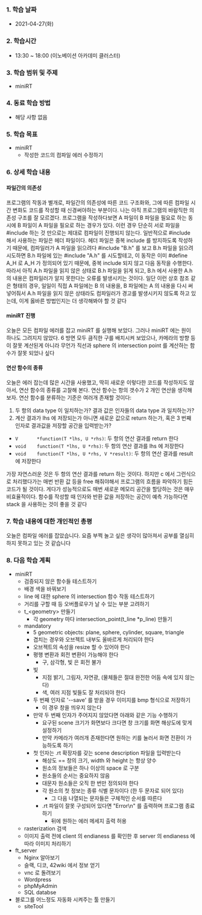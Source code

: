 ### 1. 학습 날짜

- 2021-04-27(화)

### 2. 학습시간

- 13:30 ~ 18:00 (이노베이션 아카데미 클러스터)

### 3. 학습 범위 및 주제

- miniRT

### 4. 동료 학습 방법

- 해당 사항 없음

### 5. 학습 목표

- miniRT
  - 작성한 코드의 컴파일 에러 수정하기

### 6. 상세 학습 내용

#### 파일간의 의존성

프로그램의 작동과 별개로, 파일간의 의존성에 따른 코드 구조화와, 그에 따른 컴파일 시간 변화도 코드를 작성할 때 신경써야하는 부분이다. 나는 아직 프로그램의 바람직한 의존성 구조를 잘 모르겠다. 프로그램을 작성하다보면 A 파일이 B 파일을 필요로 하는 동시에 B 파일이 A 파일을 필요로 하는 경우가 있다. 이런 경우 단순히 서로 파일을 #include 하는 것 만으로는 제대로 컴파일이 진행되지 않는다. 일반적으로 #include 해서 사용하는 파일은 헤더 파일이다. 헤더 파일은 중복 include 를 방지하도록 작성하기 때문에, 컴파일러가 A 파일을 읽으려다 #include "B.h" 를 보고 B.h 파일을 읽으려 시도하면 B.h 파일에 있는 #include "A.h" 를 시도할테고, 이 동작은 이미 #define A\_H 로 A\_H 가 정의되어 있기 때문에, 중복 include 되지 않고 다음 동작을 수행한다. 따라서 아직 A.h 파일을 읽지 않은 상태로 B.h 파일을 읽게 되고, B.h 에서 사용한 A.h 의 내용은 컴파일러가 알지 못한다는 오류를 발생시키는 것이다. 일단 이런 상호 참조 같은 형태의 경우, 일일이 직접 A 파일에는 B 의 내용을, B 파일에는 A 의 내용을 다시 써넣어줘서 A.h 파일을 읽지 않은 상태라도 컴파일러가 경고를 발생시키지 않도록 하고 있는데, 이게 옳바른 방법인지는 더 생각해봐야 할 것 같다

#### miniRT 진행

오늘은 모든 컴파일 에러를 잡고 miniRT 를 실행해 보았다. 그러나 miniRT 에는 원이 하나도 그려지지 않았다. 6 방면 모두 큼직한 구를 배치시켜 보았으나, 카메라의 방향 등이 잘못 계산된게 아니라 무언가 직선과 sphere 의 intersection point 를 계산하는 함수가 잘못 되었나 싶다

#### 연산 함수의 종류

오늘은 에러 잡는데 많은 시간을 사용했고, 딱히 새로운 이렇다한 코드를 작성하지도 않아서, 연산 함수의 종류를 고찰해 본다. 연산 함수는 항의 갯수가 2 개인 연산을 생각해보자. 연산 함수를 분류하는 기준은 여러개 존재할 것이다:

1. 두 항의 data type 이 일치하는가? 결과 값은 인자들의 data type 과 일치하는가?
2. 계산 결과가 lhs 에 저장되는가 아니면 새로운 값으로 return 하는가, 혹은 3 번째 인자로 결과값을 저장할 공간을 입력받는가?

- `V       *function(T *lhs, U *rhs)`: 두 항의 연산 결과를 return 한다
- `void    function(T *lhs, U *rhs)`: 두 항의 연산 결과를 lhs 에 저장한다
- `void    function(T *lhs, U *rhs, V *result)`: 두 항의 연산 결과를 result 에 저장한다

가장 자연스러운 것은 두 항의 연산 결과를 return 하는 것이다. 하지만 c 에서 그런식으로 처리했다가는 매번 반환 값 등을 free 해줘야해서 프로그램의 흐름을 파악하기 힘든 코드가 될 것이다. 게다가 성능적으로도 매번 새로운 메모리 공간을 할당하는 것은 매우 비효율적이다. 함수를 작성할 때 인자와 반환 값을 저장하는 공간이 예측 가능하다면 stack 을 사용하는 것이 좋을 것 같다


### 7. 학습 내용에 대한 개인적인 총평

오늘은 컴파일 에러를 잡았습니다. 요즘 부쩍 놀고 싶은 생각이 많아져서 공부를 열심히 하지 못하고 있는 것 같습니다

### 8. 다음 학습 계획

- miniRT
  - 검증되지 않은 함수들 테스트하기 
  - 배경 색을 바꿔보기
  - line 에 대한 sphere 의 intersection 함수 작동 테스트하기
  - 거리를 구할 때 등 오버플로우가 날 수 있는 부분 고려하기
  - t\_\<geometry\> 만들기
    - 각 geometry 마다 intersection\_point(t\_line \*p\_line) 만들기
  - mandatory
    - 5 geometric objects: plane, sphere, cylinder, square, triangle
    - 겹치는 경우와 오브젝트 내부도 올바르게 처리되야 한다
    - 오브젝트의 속성을 resize 할 수 있어야 한다
    - 평행 변환과 회전 변환이 가능해야 한다
      - 구, 삼각형, 빛 은 회전 불가
    - 빛
      - 지점 밝기, 그림자, 자연광, (물체들은 절대 완전한 어둠 속에 있지 않는다)
      - 색, 여러 지점 빛들도 잘 처리되야 한다
    - 두 번째 인자로 '--save' 를 받을 경우 이미지를 bmp 형식으로 저장하기
      - 이 경우 창을 띄우지 않는다 
    - 만약 두 번째 인자가 주어지지 않았다면 아래와 같은 기능 수행하기 
      - 요구된 scene 크기가 화면보다 크다면 창 크기를 화면 해상도에 맞게 설정하기 
      - 만약 카메라가 여러개 존재한다면 원하는 키를 눌러서 화면 전환이 가능하도록 하기
    - 첫 인자는 .rt 확장자를 갖는 scene description 파일을 입력받는다
      - 해상도 == 창의 크기, width 와 height 는 항상 양수
      - 원소의 정보들은 하나 이상의 space 로 구분
      - 원소들의 순서는 중요하지 않음
      - 대문자 원소들은 오직 한 번만 정의되야 한다 
      - 각 원소의 첫 정보는 종류 식별 문자이다 (한 두 문자로 되어 있다)
        - 그 다음 나열되는 문자들은 구체적인 순서를 따른다 
      - .rt 파일이 잘못 구성되어 있다면 "Error\n" 를 출력하며 프로그램 종료하기
        - 뒤에 원하는 에러 메세지 출력 허용
  - rasterization 검색
  - 이미지 출력 전에 client 의 endianess 를 확인한 후 server 의 endianess 에 따라 이미지 처리하기
- ft\_server
  - Nginx 알아보기
  - 슬랙, 디코, 42wiki 에서 정보 얻기
  - vnc 로 돌려보기
  - Wordpress
  - phpMyAdmin
  - SQL databse
- 블로그를 어느정도 자동화 시켜주는 툴 만들기
  - siteTool

